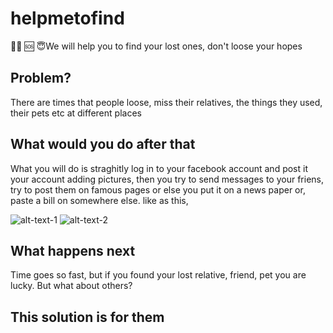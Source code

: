 # helpmetofind
 🙏🏼 🆘 😇We will help you to find your lost ones, don't loose your hopes  

## Problem?
There are times that people loose, miss their relatives, the things they used, their pets etc at different places

## What would you do after that
What you will do is straghitly log in to your facebook account and post it your account adding pictures, then you try to send messages to 
your friens, try to post them on famous pages or else you put it on a news paper or, paste a bill on somewhere else.
 like as this,



![alt-text-1](http://ghk.h-cdn.co/assets/cm/15/12/550914cc16bd6-ghk-lost-pet-xl.jpg "title-1") ![alt-text-2](https://lh3.ggpht.com/LrTNkamEvilw9bsg0nMQUEFcFsdJcgj-pVP3DvOkq3X4W7bBrZRG3bzt8yuysIq1usgW=h900 "title-2")

## What happens next
Time goes so fast, but if you found your lost relative, friend, pet you are lucky. But what about others?

## This solution is for them
